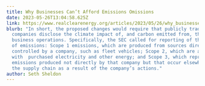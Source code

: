 ```yaml
---
title: Why Businesses Can’t Afford Emissions Omissions
date: 2023-05-26T13:04:58.625Z
link: https://www.realclearenergy.org/articles/2023/05/26/why_businesses_cant_afford_emissions_omissions_901981.html
blurb: "In short, the proposed changes would require that publicly traded
  companies disclose the climate impact of, and carbon emitted from, their
  business operations. Specifically, the SEC called for reporting of three types
  of emissions: Scope 1 emissions, which are produced from sources directly
  controlled by a company, such as fleet vehicles; Scope 2, which are associated
  with  purchased electricity and other energy; and Scope 3, which represent the
  emissions produced not directly by that company but that occur elsewhere in
  the supply chain as a result of the company’s actions."
author: Seth Sheldon
---
```

